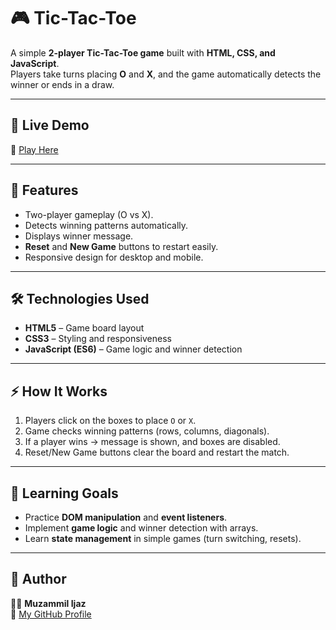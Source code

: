 # 🎮 Tic-Tac-Toe

A simple **2-player Tic-Tac-Toe game** built with **HTML, CSS, and JavaScript**.  
Players take turns placing **O** and **X**, and the game automatically detects the winner or ends in a draw.

---

## 🚀 Live Demo
🔗 [Play Here](https://muzammilkhan129.github.io/Tic-Tac-Toe/)

---

## 📸 Features
- Two-player gameplay (O vs X).  
- Detects winning patterns automatically.  
- Displays winner message.  
- **Reset** and **New Game** buttons to restart easily.  
- Responsive design for desktop and mobile.  

---

## 🛠️ Technologies Used
- **HTML5** – Game board layout  
- **CSS3** – Styling and responsiveness  
- **JavaScript (ES6)** – Game logic and winner detection  

---

## ⚡ How It Works
1. Players click on the boxes to place `O` or `X`.  
2. Game checks winning patterns (rows, columns, diagonals).  
3. If a player wins → message is shown, and boxes are disabled.  
4. Reset/New Game buttons clear the board and restart the match.  

---

## 📌 Learning Goals
- Practice **DOM manipulation** and **event listeners**.  
- Implement **game logic** and winner detection with arrays.  
- Learn **state management** in simple games (turn switching, resets).  

---

## 📌 Author
👨‍💻 **Muzammil Ijaz**  
📎 [My GitHub Profile](https://github.com/MuzammilKhan129)

